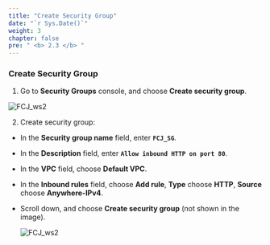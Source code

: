 ```yaml
---
title: "Create Security Group"
date: "`r Sys.Date()`"
weight: 3
chapter: false
pre: " <b> 2.3 </b> "
---
```


### Create Security Group

1. Go to **Security Groups** console, and choose **Create security group**.

![FCJ_ws2](/FCJ-Workshop-2/images/2.prerequisite/9.png)

2. Create security group:

- In the **Security group name** field, enter **`FCJ_SG`**.
- In the **Description** field, enter **`Allow inbound HTTP on port 80`**.
- In the **VPC** field, choose **Default VPC**.
- In the **Inbound rules** field, choose **Add rule**, **Type** choose **HTTP**, **Source** choose **Anywhere-IPv4**.
- Scroll down, and choose **Create security group** (not shown in the image).

  ![FCJ_ws2](/FCJ-Workshop-2/images/2.prerequisite/10.png)
